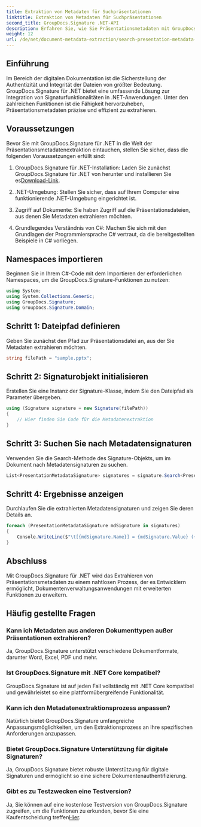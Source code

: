 ```yaml
---
title: Extraktion von Metadaten für Suchpräsentationen
linktitle: Extraktion von Metadaten für Suchpräsentationen
second_title: GroupDocs.Signature .NET-API
description: Erfahren Sie, wie Sie Präsentationsmetadaten mit GroupDocs.Signature für .NET extrahieren. Erweitern Sie mühelos Ihre Dokumentenverwaltungsfunktionen.
weight: 12
url: /de/net/document-metadata-extraction/search-presentation-metadata-extraction/
---
```

## Einführung
Im Bereich der digitalen Dokumentation ist die Sicherstellung der Authentizität und Integrität der Dateien von größter Bedeutung. GroupDocs.Signature für .NET bietet eine umfassende Lösung zur Integration von Signaturfunktionalitäten in .NET-Anwendungen. Unter den zahlreichen Funktionen ist die Fähigkeit hervorzuheben, Präsentationsmetadaten präzise und effizient zu extrahieren.
## Voraussetzungen
Bevor Sie mit GroupDocs.Signature für .NET in die Welt der Präsentationsmetadatenextraktion eintauchen, stellen Sie sicher, dass die folgenden Voraussetzungen erfüllt sind:
1.  GroupDocs.Signature für .NET-Installation: Laden Sie zunächst GroupDocs.Signature für .NET von herunter und installieren Sie es[Download-Link](https://releases.groupdocs.com/signature/net/).
   
2. .NET-Umgebung: Stellen Sie sicher, dass auf Ihrem Computer eine funktionierende .NET-Umgebung eingerichtet ist.
   
3. Zugriff auf Dokumente: Sie haben Zugriff auf die Präsentationsdateien, aus denen Sie Metadaten extrahieren möchten.
   
4. Grundlegendes Verständnis von C#: Machen Sie sich mit den Grundlagen der Programmiersprache C# vertraut, da die bereitgestellten Beispiele in C# vorliegen.

## Namespaces importieren
Beginnen Sie in Ihrem C#-Code mit dem Importieren der erforderlichen Namespaces, um die GroupDocs.Signature-Funktionen zu nutzen:
```csharp
using System;
using System.Collections.Generic;
using GroupDocs.Signature;
using GroupDocs.Signature.Domain;
```
## Schritt 1: Dateipfad definieren
Geben Sie zunächst den Pfad zur Präsentationsdatei an, aus der Sie Metadaten extrahieren möchten.
```csharp
string filePath = "sample.pptx";
```
## Schritt 2: Signaturobjekt initialisieren
Erstellen Sie eine Instanz der Signature-Klasse, indem Sie den Dateipfad als Parameter übergeben.
```csharp
using (Signature signature = new Signature(filePath))
{
    // Hier finden Sie Code für die Metadatenextraktion
}
```
## Schritt 3: Suchen Sie nach Metadatensignaturen
Verwenden Sie die Search-Methode des Signature-Objekts, um im Dokument nach Metadatensignaturen zu suchen.
```csharp
List<PresentationMetadataSignature> signatures = signature.Search<PresentationMetadataSignature>(SignatureType.Metadata);
```
## Schritt 4: Ergebnisse anzeigen
Durchlaufen Sie die extrahierten Metadatensignaturen und zeigen Sie deren Details an.
```csharp
foreach (PresentationMetadataSignature mdSignature in signatures)
{
    Console.WriteLine($"\t[{mdSignature.Name}] = {mdSignature.Value} ({mdSignature.Type})");
}
```

## Abschluss
Mit GroupDocs.Signature für .NET wird das Extrahieren von Präsentationsmetadaten zu einem nahtlosen Prozess, der es Entwicklern ermöglicht, Dokumentenverwaltungsanwendungen mit erweiterten Funktionen zu erweitern.
## Häufig gestellte Fragen
### Kann ich Metadaten aus anderen Dokumenttypen außer Präsentationen extrahieren?
Ja, GroupDocs.Signature unterstützt verschiedene Dokumentformate, darunter Word, Excel, PDF und mehr.
### Ist GroupDocs.Signature mit .NET Core kompatibel?
GroupDocs.Signature ist auf jeden Fall vollständig mit .NET Core kompatibel und gewährleistet so eine plattformübergreifende Funktionalität.
### Kann ich den Metadatenextraktionsprozess anpassen?
Natürlich bietet GroupDocs.Signature umfangreiche Anpassungsmöglichkeiten, um den Extraktionsprozess an Ihre spezifischen Anforderungen anzupassen.
### Bietet GroupDocs.Signature Unterstützung für digitale Signaturen?
Ja, GroupDocs.Signature bietet robuste Unterstützung für digitale Signaturen und ermöglicht so eine sichere Dokumentenauthentifizierung.
### Gibt es zu Testzwecken eine Testversion?
 Ja, Sie können auf eine kostenlose Testversion von GroupDocs.Signature zugreifen, um die Funktionen zu erkunden, bevor Sie eine Kaufentscheidung treffen[Hier](https://releases.groupdocs.com/).